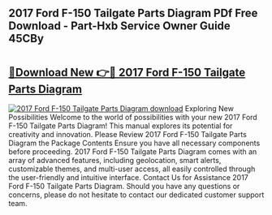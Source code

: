 ## 2017 Ford F-150 Tailgate Parts Diagram PDf Free Download - Part-Hxb Service Owner Guide 45CBy

# <h2><a href="http://dfkahh.blite.top/?on=2017+Ford+F-150+Tailgate+Parts+Diagram">🔗Download New 👉🔴 2017 Ford F-150 Tailgate Parts Diagram</a></h2>

[![2017 Ford F-150 Tailgate Parts Diagram download](https://i.imgur.com/lujVjoI.png)](http://dfkahh.blite.top/?on=2017+Ford+F-150+Tailgate+Parts+Diagram)
Exploring New Possibilities Welcome to the world of possibilities with your new 2017 Ford F-150 Tailgate Parts Diagram! This manual explores its potential for creativity and innovation. Please Review 2017 Ford F-150 Tailgate Parts Diagram the Package Contents Ensure you have all necessary components before proceeding. 2017 Ford F-150 Tailgate Parts Diagram comes with an array of advanced features, including geolocation, smart alerts, customizable themes, and multi-user access, all easily controlled through the user-friendly and intuitive interface. Contact Us for Assistance 2017 Ford F-150 Tailgate Parts Diagram. Should you have any questions or concerns, please do not hesitate to contact our dedicated customer support team.
